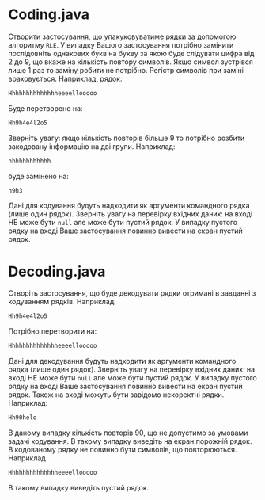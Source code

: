 # Coding.java

Створити застосування, що упакуковуватиме рядки за допомогою алгоритму `RLE`. У випадку Вашого застосування потрібно замінити послідовніть однакових букв на букву за якою буде слідувати цифра від 2 до 9, що вкаже на кількість повтору символів. Якщо символ зустрівся лише 1 раз то заміну робити не потрібно. Регістр символів при заміні враховується. Наприклад, рядок:

```java
Hhhhhhhhhhhhhheeeellooooo
```

Буде перетворено на:

```java
Hh9h4e4l2o5
```      
Зверніть увагу: якщо кількість повторів більше 9 то потрібно розбити закодовану інформацію на дві групи. Наприклад:

```java
hhhhhhhhhhhh
```      
буде замінено на:

```java
h9h3
```      
Дані для кодування будуть надходити як аргументи командного рядка (лише один рядок). Зверніть увагу на перевірку вхідних даних: на вході НЕ може бути `null` але може бути пустий рядок. У випадку пустого рядку на вході Ваше застосування повинно вивести на екран пустий рядок.

# Decoding.java

Створіть застосування, що буде декодувати рядки отримані в завданні з кодуванням рядків. Наприклад:

```java
Hh9h4e4l2o5
```      
Потрібно перетворити на:

```java
Hhhhhhhhhhhhhheeeellooooo
```      
Дані для декодування будуть надходити як аргументи командного рядка (лише один рядок). Зверніть увагу на перевірку вхідних даних: на вході НЕ може бути `null` але може бути пустий рядок. У випадку пустого рядку на вході Ваше застосування повинно вивести на екран пустий рядок. Також на вході можуть бути завідомо некоректні рядки. Наприклад:

```java
Hh90helo
```

В даному випадку кількість повторів 90, що не допустимо за умовами задачі кодування. В такому випадку виведіть на екран порожній рядок.
В кодованому рядку не повинно бути символів, що повторюються. Наприклад

```java
Hhhhhhhhhhhhhheeeellooooo
```      
В такому випадку виведіть пустий рядок.